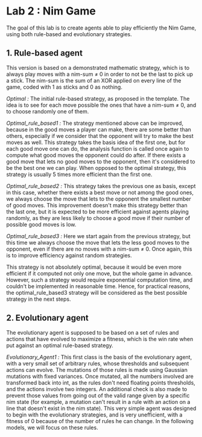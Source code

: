 # Lab 2 : Nim Game

The goal of this lab is to create agents able to play efficiently the Nim Game, using both rule-based and evolutionary strategies.

## 1. Rule-based agent

This version is based on a demonstrated mathematic strategy, which is to always play moves with a nim-sum $\neq$ 0 in order to not be the last to pick up a stick. The nim-sum is the sum of an XOR applied on every line of the game, coded with 1 as sticks and 0 as nothing.

*Optimal :* The initial rule-based strategy, as proposed in the template. The idea is to see for each move possible the ones that have a nim-sum $\neq$ 0, and to choose randomly one of them.

*Optimal_rule_based1 :* The strategy mentioned above can be improved, because in the good moves a player can make, there are some better than others, especially if we consider that the opponent will try to make the best moves as well. This strategy takes the basis idea of the first one, but for each good move one can do, the analysis function is called once again to compute what good moves the opponent could do after. If there exists a good move that lets no good moves to the opponent, then it's considered to be the best one we can play.
When opposed to the optimal strategy, this strategy is usually 5 times more efficient than the first one.

*Optimal_rule_based2 :* This strategy takes the previous one as basis, except in this case, whether there exists a best move or not among the good ones, we always choose the move that lets to the opponent the smallest number of good moves. This improvement doesn't make this strategy better than the last one, but it is expected to be more efficient against agents playing randomly, as they are less likely to choose a good move if their number of possible good moves is low.

*Optimal_rule_based3 :* Here we start again from the previous strategy, but this time we always choose the move that lets the less good moves to the opponent, even if there are no moves with a nim-sum $\neq$ 0. Once again, this is to improve efficiency against random strategies.

This strategy is not absolutely optimal, because it would be even more efficient if it computed not only one move, but the whole game in advance. However, such a strategy would require exponential computation time, and couldn't be implemented in reasonable time. Hence, for practical reasons, the optimal_rule_based3 strategy will be considered as the best possible strategy in the next steps.

## 2. Evolutionary agent

The evolutionary agent is supposed to be based on a set of rules and actions that have evolved to maximize a fitness, which is the win rate when put against an optimal rule-based strategy.

*Evolutionary_Agent1 :* This first class is the basis of the evolutionary agent, with a very small set of arbitrary rules, whose thresholds and subsequent actions can evolve. The mutations of those rules is made using Gaussian mutations with fixed variances. Once mutated, all the numbers involved are transformed back into int, as the rules don't need floating points thresholds, and the actions involve two integers. An additional check is also made to prevent those values from going out of the valid range given by a specific nim state (for example, a mutation can't result in a rule with an action on a line that doesn't exist in the nim state).
This very simple agent was designed to begin with the evolutionary strategies, and is very unefficient, with a fitness of 0 because of the number of rules he can change. In the following models, we will focus on these rules.
